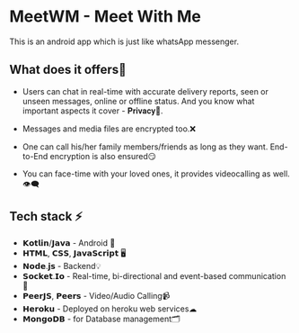 # MeetWM - Meet With Me

This is an android app which is just like whatsApp messenger. 

## What does it offers🤔

* Users can chat in real-time with accurate delivery reports, seen or unseen messages, online or offline status. And you know what important aspects it cover - 𝐏𝐫𝐢𝐯𝐚𝐜𝐲👀. 

* Messages and media files are encrypted too.❌

* One can call his/her family members/friends as long as they want. End-to-End encryption is also ensured😏

* You can face-time with your loved ones, it provides videocalling as well.👁‍🗨

## Tech stack ⚡

* 𝗞𝗼𝘁𝗹𝗶𝗻/𝗝𝗮𝘃𝗮 - Android 📱
* 𝗛𝗧𝗠𝗟, 𝗖𝗦𝗦, 𝗝𝗮𝘃𝗮𝗦𝗰𝗿𝗶𝗽𝘁 🖥
* 𝗡𝗼𝗱𝗲.𝗷𝘀 - Backend💡
* 𝗦𝗼𝗰𝗸𝗲𝘁.𝗜𝗼 - Real-time, bi-directional and event-based communication 🔌
* 𝗣𝗲𝗲𝗿𝗝𝗦, 𝗣𝗲𝗲𝗿𝘀 - Video/Audio Calling📹
* 𝗛𝗲𝗿𝗼𝗸𝘂 - Deployed on heroku web services☁
* 𝗠𝗼𝗻𝗴𝗼𝗗𝗕 - for Database management🗂
